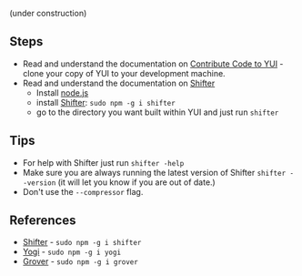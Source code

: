 (under construction)
## Steps
* Read and understand the documentation on [Contribute Code to YUI](http://yuilibrary.com/yui/docs/tutorials/contribute/) - clone your copy of YUI to your development machine.
* Read and understand the documentation on [Shifter](http://yui.github.com/shifter/)
   * Install [node.js](http://nodejs.org/#download)
   * install [Shifter](http://yui.github.com/shifter/): `sudo npm -g i shifter`
   * go to the directory you want built within YUI and just run `shifter`

## Tips
* For help with Shifter just run `shifter -help`
* Make sure you are always running the latest version of Shifter `shifter --version` (it will let you know if you are out of date.)
* Don't use the `--compressor` flag.

## References
* [Shifter](http://yui.github.com/shifter) - `sudo npm -g i shifter`
* [Yogi](http://yui.github.com/yogi) - `sudo npm -g i yogi`
* [Grover](http://github.com/davglass/grover) - `sudo npm -g i grover`